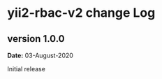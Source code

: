yii2-rbac-v2 change Log
===========================

version 1.0.0
-------------
**Date:** 03-August-2020

Initial release
